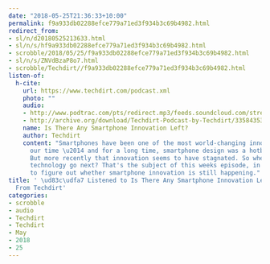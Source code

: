 ```yaml
---
date: "2018-05-25T21:36:33+10:00"
permalink: f9a933db02288efce779a71ed3f934b3c69b4982.html
redirect_from:
- sl/n/d20180525213633.html
- sl/n/s/hf9a933db02288efce779a71ed3f934b3c69b4982.html
- scrobble/2018/05/25/f9a933db02288efce779a71ed3f934b3c69b4982.html
- sl/n/s/ZNVdBzaP8o7.html
- scrobble/Techdirt//f9a933db02288efce779a71ed3f934b3c69b4982.html
listen-of:
  h-cite:
    url: https://www.techdirt.com/podcast.xml
    photo: ""
    audio:
    - http://www.podtrac.com/pts/redirect.mp3/feeds.soundcloud.com/stream/335843536-techdirt-is-there-any-smartphone-innovation-left.mp3
    - http://archive.org/download/Techdirt-Podcast-by-Techdirt/335843536-techdirt-is-there-any-smartphone-innovation-left.mp3
    name: Is There Any Smartphone Innovation Left?
    author: Techdirt
    content: "Smartphones have been one of the most world-changing innovations of
      our time \u2014 and for a long time, smartphone design was a hotbed of innovation.
      But more recently that innovation seems to have stagnated. So where does this
      technology go next? That's the subject of this weeks episode, in which we try
      to figure out whether smartphone innovation is still happening."
title: ' \ud83c\udfa7 Listened to Is There Any Smartphone Innovation Left? by Techdirt
  From Techdirt'
categories:
- scrobble
- audio
- Techdirt
- Techdirt
- May
- 2018
- 25
---
```

